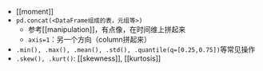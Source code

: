 - [[moment]]
- `pd.concat(<DataFrame组成的表，元组等>)`
  - 参考[[manipulation]]，有点像，在时间维上拼起来
  - `axis=1`：另一个方向（column拼起来）
- `.min(), .max(), .mean(), .std(), .quantile(q=[0.25,0.75])`等常见操作
- `.skew(), .kurt()`: [[skewness]], [[kurtosis]]